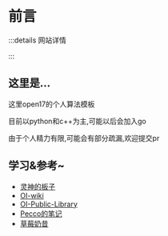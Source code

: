 # 前言

<script setup> 
import DataShow from '../../components/DataShow.vue'

</script>

:::details 网站详情 

<DataShow class="mt-10"/>

:::

## 这里是...
这里open17的个人算法模板  

目前以python和c++为主,可能以后会加入go

由于个人精力有限,可能会有部分疏漏,欢迎提交pr

## 学习&参考~

- [灵神的板子](https://github.com/EndlessCheng/codeforces-go)
- [OI-wiki](https://oi-wiki.org/)
- [OI-Public-Library](https://github.com/enkerewpo/OI-Public-Library)
- [Pecco的笔记](https://zhuanlan.zhihu.com/p/105467597)
- [草莓奶昔](https://github.com/981377660LMT/algorithm-study)
